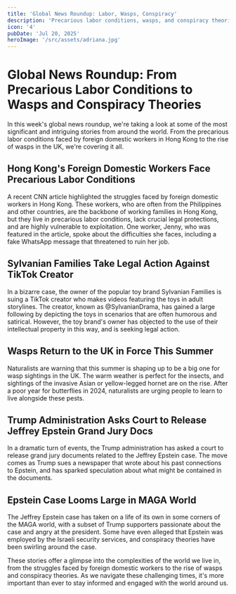 ```yaml
---
title: 'Global News Roundup: Labor, Wasps, Conspiracy'
description: 'Precarious labor conditions, wasps, and conspiracy theories dominate global news.'
icon: '4'
pubDate: 'Jul 20, 2025'
heroImage: '/src/assets/adriana.jpg'
---
```


**Global News Roundup: From Precarious Labor Conditions to Wasps and Conspiracy Theories**
============================================================

In this week's global news roundup, we're taking a look at some of the most significant and intriguing stories from around the world. From the precarious labor conditions faced by foreign domestic workers in Hong Kong to the rise of wasps in the UK, we're covering it all.

**Hong Kong's Foreign Domestic Workers Face Precarious Labor Conditions**
-------------------------------------------------------------------

A recent CNN article highlighted the struggles faced by foreign domestic workers in Hong Kong. These workers, who are often from the Philippines and other countries, are the backbone of working families in Hong Kong, but they live in precarious labor conditions, lack crucial legal protections, and are highly vulnerable to exploitation. One worker, Jenny, who was featured in the article, spoke about the difficulties she faces, including a fake WhatsApp message that threatened to ruin her job.

**Sylvanian Families Take Legal Action Against TikTok Creator**
--------------------------------------------------------

In a bizarre case, the owner of the popular toy brand Sylvanian Families is suing a TikTok creator who makes videos featuring the toys in adult storylines. The creator, known as @SylvanianDrama, has gained a large following by depicting the toys in scenarios that are often humorous and satirical. However, the toy brand's owner has objected to the use of their intellectual property in this way, and is seeking legal action.

**Wasps Return to the UK in Force This Summer**
----------------------------------------------

Naturalists are warning that this summer is shaping up to be a big one for wasp sightings in the UK. The warm weather is perfect for the insects, and sightings of the invasive Asian or yellow-legged hornet are on the rise. After a poor year for butterflies in 2024, naturalists are urging people to learn to live alongside these pests.

**Trump Administration Asks Court to Release Jeffrey Epstein Grand Jury Docs**
-------------------------------------------------------------------------

In a dramatic turn of events, the Trump administration has asked a court to release grand jury documents related to the Jeffrey Epstein case. The move comes as Trump sues a newspaper that wrote about his past connections to Epstein, and has sparked speculation about what might be contained in the documents.

**Epstein Case Looms Large in MAGA World**
------------------------------------------

The Jeffrey Epstein case has taken on a life of its own in some corners of the MAGA world, with a subset of Trump supporters passionate about the case and angry at the president. Some have even alleged that Epstein was employed by the Israeli security services, and conspiracy theories have been swirling around the case.

These stories offer a glimpse into the complexities of the world we live in, from the struggles faced by foreign domestic workers to the rise of wasps and conspiracy theories. As we navigate these challenging times, it's more important than ever to stay informed and engaged with the world around us.
